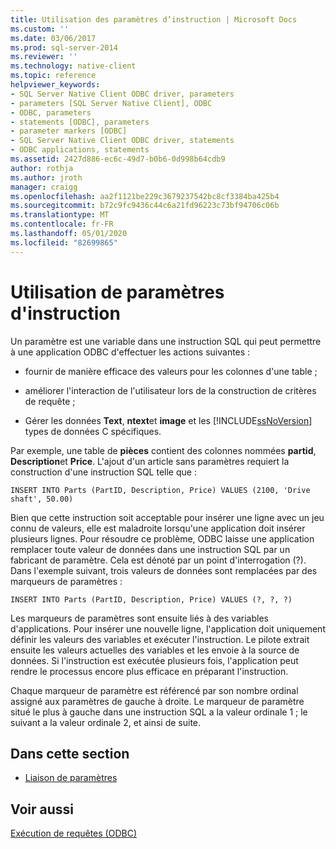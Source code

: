 ```yaml
---
title: Utilisation des paramètres d’instruction | Microsoft Docs
ms.custom: ''
ms.date: 03/06/2017
ms.prod: sql-server-2014
ms.reviewer: ''
ms.technology: native-client
ms.topic: reference
helpviewer_keywords:
- SQL Server Native Client ODBC driver, parameters
- parameters [SQL Server Native Client], ODBC
- ODBC, parameters
- statements [ODBC], parameters
- parameter markers [ODBC]
- SQL Server Native Client ODBC driver, statements
- ODBC applications, statements
ms.assetid: 2427d886-ec6c-49d7-b0b6-0d998b64cdb9
author: rothja
ms.author: jroth
manager: craigg
ms.openlocfilehash: aa2f1121be229c3679237542bc8cf3384ba425b4
ms.sourcegitcommit: b72c9fc9436c44c6a21fd96223c73bf94706c06b
ms.translationtype: MT
ms.contentlocale: fr-FR
ms.lasthandoff: 05/01/2020
ms.locfileid: "82699865"
---
```

# <a name="using-statement-parameters"></a>Utilisation de paramètres d'instruction
  Un paramètre est une variable dans une instruction SQL qui peut permettre à une application ODBC d'effectuer les actions suivantes :  
  
-   fournir de manière efficace des valeurs pour les colonnes d'une table ;  
  
-   améliorer l'interaction de l'utilisateur lors de la construction de critères de requête ;  
  
-   Gérer les données **Text**, **ntext**et **image** et les [!INCLUDE[ssNoVersion](../../includes/ssnoversion-md.md)] types de données C spécifiques.  
  
 Par exemple, une table de **pièces** contient des colonnes nommées **partid**, **Description**et **Price**. L'ajout d'un article sans paramètres requiert la construction d'une instruction SQL telle que :  
  
```  
INSERT INTO Parts (PartID, Description, Price) VALUES (2100, 'Drive shaft', 50.00)  
```  
  
 Bien que cette instruction soit acceptable pour insérer une ligne avec un jeu connu de valeurs, elle est maladroite lorsqu'une application doit insérer plusieurs lignes. Pour résoudre ce problème, ODBC laisse une application remplacer toute valeur de données dans une instruction SQL par un fabricant de paramètre. Cela est dénoté par un point d'interrogation (?). Dans l'exemple suivant, trois valeurs de données sont remplacées par des marqueurs de paramètres :  
  
```  
INSERT INTO Parts (PartID, Description, Price) VALUES (?, ?, ?)  
```  
  
 Les marqueurs de paramètres sont ensuite liés à des variables d'applications. Pour insérer une nouvelle ligne, l'application doit uniquement définir les valeurs des variables et exécuter l'instruction. Le pilote extrait ensuite les valeurs actuelles des variables et les envoie à la source de données. Si l'instruction est exécutée plusieurs fois, l'application peut rendre le processus encore plus efficace en préparant l'instruction.  
  
 Chaque marqueur de paramètre est référencé par son nombre ordinal assigné aux paramètres de gauche à droite. Le marqueur de paramètre situé le plus à gauche dans une instruction SQL a la valeur ordinale 1 ; le suivant a la valeur ordinale 2, et ainsi de suite.  
  
## <a name="in-this-section"></a>Dans cette section  
  
-   [Liaison de paramètres](using-statement-parameters-binding-parameters.md)  
  
## <a name="see-also"></a>Voir aussi  
 [Exécution de requêtes &#40;ODBC&#41;](executing-queries-odbc.md)  
  
  
